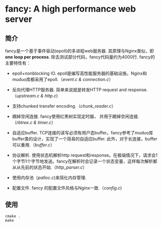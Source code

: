 #  fancy: A high performance web server

## 简介

fancy是一个基于事件驱动(epoll)的多进程web服务器. 其原理与Nginx类似，即 **one loop per process**. 除去测试部分代码，fancy代码量约为4000行. fancy的主要特性有：

- epoll+nonblocking IO. epoll是编写高性能服务器的基础设施，Nginx和muduo库都采用了epoll.（*event.c & connection.c*）

- 反向代理HTTP服务器. 简单来说就是转发HTTP request and response.（*upstream.c & http.c*)

- 支持chunked transfer encoding.（*chunk_reader.c*）

- 踢掉空闲连接. fancy使用红黑树实现定时器， 并用于踢掉空闲连接.（*rbtree.c & timer.c*）

- 自适应buffer. TCP连接的读写必须有用户态buffer。fancy参考了muduo库buffer类的设计，实现了一个简易的自适应buffer. 此外，对于长连接，buffer可以重用.（*buffer.c*）

- 协议解析. 使用状态机解析http request和response。在极端情况下，请求会1个字节1个字节地发送。fancy在解析时会记录一个状态变量，这样每次解析都从从先前的状态开始.（*http_parser.c*）

- 使用内存池（*palloc.c*)来简化内存管理.

- 配置文件. fancy 的配置文件风格与Nginx一致.（*config.c*)

## 使用

```
cmake .
make
```
